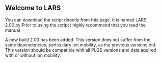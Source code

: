 ## Welcome to LARS

You can download the script directly from this page. It is named LARS 2.00.py
Prior to using the script i highly recommend that you read the manual

A new build 2.00 has been added. This version does not suffer from the same dependencies, particullary ion mobility, as the previous versions did. This version should be compatible with all PLGS versions and data aquired with or without ion mobility.
